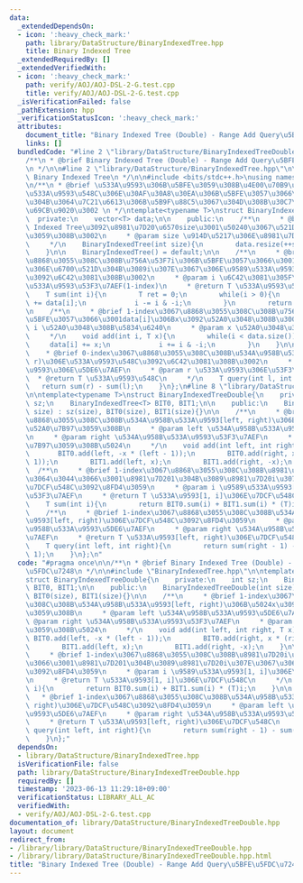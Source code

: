 ```yaml
---
data:
  _extendedDependsOn:
  - icon: ':heavy_check_mark:'
    path: library/DataStructure/BinaryIndexedTree.hpp
    title: Binary Indexed Tree
  _extendedRequiredBy: []
  _extendedVerifiedWith:
  - icon: ':heavy_check_mark:'
    path: verify/AOJ/AOJ-DSL-2-G.test.cpp
    title: verify/AOJ/AOJ-DSL-2-G.test.cpp
  _isVerificationFailed: false
  _pathExtension: hpp
  _verificationStatusIcon: ':heavy_check_mark:'
  attributes:
    document_title: "Binary Indexed Tree (Double) - Range Add Query\u5BFE\u5FDC\u7248"
    links: []
  bundledCode: "#line 2 \"library/DataStructure/BinaryIndexedTreeDouble.hpp\"\n\n\
    /**\n * @brief Binary Indexed Tree (Double) - Range Add Query\u5BFE\u5FDC\u7248\
    \n */\n\n#line 2 \"library/DataStructure/BinaryIndexedTree.hpp\"\n\n/**\n * @brief\
    \ Binary Indexed Tree\n */\n\n#include <bits/stdc++.h>\nusing namespace std;\n\
    \n/**\n * @brief \u533A\u9593\u306B\u5BFE\u3059\u308B\u4E00\u70B9\u66F4\u65B0\u30FB\
    \u533A\u9593\u548C\u306E\u30AF\u30A8\u30EA\u306B\u5BFE\u3057\u3066\u9AD8\u901F\
    \u304B\u3064\u7C21\u6613\u306B\u5B9F\u88C5\u3067\u304D\u308B\u30C7\u30FC\u30BF\
    \u69CB\u9020\u3002 \n */\ntemplate<typename T>\nstruct BinaryIndexedTree{\n  \
    \  private:\n    vector<T> data;\n\n    public:\n    /**\n     * @brief Binary\
    \ Indexed Tree\u3092\u8981\u7D20\u6570size\u3001\u50240\u3067\u521D\u671F\u5316\
    \u3059\u308B\u3002\n     * @param size \u914D\u5217\u306E\u8981\u7D20\u6570\n\
    \     */\n    BinaryIndexedTree(int size){\n        data.resize(++size, 0);\n\
    \    }\n\n    BinaryIndexedTree() = default;\n\n    /**\n     * @brief 1-index\u3067\
    \u8868\u3055\u308C\u308B\u756A\u53F7i\u306B\u5BFE\u3057\u3066\u3001\u914D\u5217\
    \u306E\u6700\u521D\u304B\u3089i\u307E\u3067\u306E\u9589\u533A\u9593\u306E\u548C\
    \u3092\u6C42\u3081\u308B\u3002\n     * @param i \u6C42\u3081\u305F\u3044\u9589\
    \u533A\u9593\u53F3\u7AEF(1-index)\n     * @return T \u533A\u9593\u548C\n     */\n\
    \    T sum(int i){\n        T ret = 0;\n        while(i > 0){\n            ret\
    \ += data[i];\n            i -= i & -i;\n        }\n        return ret;\n    }\n\
    \n    /**\n     * @brief 1-index\u3067\u8868\u3055\u308C\u308B\u756A\u53F7i\u306B\
    \u5BFE\u3057\u3066\u3001data[i]\u306Bx\u3092\u52A0\u3048\u308B\u3002\n     * @param\
    \ i \u52A0\u3048\u308B\u5834\u6240\n     * @param x \u52A0\u3048\u308B\u5024\n\
    \     */\n    void add(int i, T x){\n        while(i < data.size()){\n       \
    \     data[i] += x;\n            i += i & -i;\n        }\n    }\n\n    /**\n \
    \    * @brief 0-index\u3067\u8868\u3055\u308C\u308B\u534A\u958B\u533A\u9593[l,\
    \ r)\u306E\u533A\u9593\u548C\u3092\u6C42\u3081\u308B\u3002\n     * @param l \u533A\
    \u9593\u306E\u5DE6\u7AEF\n     * @param r \u533A\u9593\u306E\u53F3\u7AEF\n   \
    \  * @return T \u533A\u9593\u548C\n     */\n    T query(int l, int r){\n     \
    \   return sum(r) - sum(l);\n    }\n};\n#line 8 \"library/DataStructure/BinaryIndexedTreeDouble.hpp\"\
    \n\ntemplate<typename T>\nstruct BinaryIndexedTreeDouble{\n    private:\n    int\
    \ sz;\n    BinaryIndexedTree<T> BIT0, BIT1;\n\n    public:\n    BinaryIndexedTreeDouble(int\
    \ size) : sz(size), BIT0(size), BIT1(size){}\n\n    /**\n     * @brief 1-index\u3067\
    \u8868\u3055\u308C\u308B\u534A\u958B\u533A\u9593[left, right)\u306B\u5024x\u3092\
    \u52A0\u7B97\u3059\u308B\n     * @param left \u534A\u958B\u533A\u9593\u5DE6\u7AEF\
    \n     * @param right \u534A\u958B\u533A\u9593\u53F3\u7AEF\n     * @param x \u52A0\
    \u7B97\u3059\u308B\u5024\n     */\n    void add(int left, int right, T x){\n \
    \       BIT0.add(left, -x * (left - 1));\n        BIT0.add(right, x * (right -\
    \ 1));\n        BIT1.add(left, x);\n        BIT1.add(right, -x);\n    }\n\n  \
    \  /**\n     * @brief 1-index\u3067\u8868\u3055\u308C\u308B\u8981\u7D20i\u306B\
    \u3064\u3044\u3066\u3001\u8981\u7D201\u304B\u3089\u8981\u7D20i\u307E\u3067\u306E\
    \u7DCF\u548C\u3092\u8FD4\u3059\n     * @param i \u9589\u533A\u9593[1, i]\u306E\
    \u53F3\u7AEF\n     * @return T \u533A\u9593[1, i]\u306E\u7DCF\u548C\n     */\n\
    \    T sum(int i){\n        return BIT0.sum(i) + BIT1.sum(i) * (T)i;\n    }\n\n\
    \    /**\n     * @brief 1-index\u3067\u8868\u3055\u308C\u308B\u534A\u958B\u533A\
    \u9593[left, right)\u306E\u7DCF\u548C\u3092\u8FD4\u3059\n     * @param left \u534A\
    \u958B\u533A\u9593\u5DE6\u7AEF\n     * @param right \u534A\u958B\u533A\u9593\u53F3\
    \u7AEF\n     * @return T \u533A\u9593[left, right)\u306E\u7DCF\u548C\n     */\n\
    \    T query(int left, int right){\n        return sum(right - 1) - sum(left -\
    \ 1);\n    }\n};\n"
  code: "#pragma once\n\n/**\n * @brief Binary Indexed Tree (Double) - Range Add Query\u5BFE\
    \u5FDC\u7248\n */\n\n#include \"BinaryIndexedTree.hpp\"\n\ntemplate<typename T>\n\
    struct BinaryIndexedTreeDouble{\n    private:\n    int sz;\n    BinaryIndexedTree<T>\
    \ BIT0, BIT1;\n\n    public:\n    BinaryIndexedTreeDouble(int size) : sz(size),\
    \ BIT0(size), BIT1(size){}\n\n    /**\n     * @brief 1-index\u3067\u8868\u3055\
    \u308C\u308B\u534A\u958B\u533A\u9593[left, right)\u306B\u5024x\u3092\u52A0\u7B97\
    \u3059\u308B\n     * @param left \u534A\u958B\u533A\u9593\u5DE6\u7AEF\n     *\
    \ @param right \u534A\u958B\u533A\u9593\u53F3\u7AEF\n     * @param x \u52A0\u7B97\
    \u3059\u308B\u5024\n     */\n    void add(int left, int right, T x){\n       \
    \ BIT0.add(left, -x * (left - 1));\n        BIT0.add(right, x * (right - 1));\n\
    \        BIT1.add(left, x);\n        BIT1.add(right, -x);\n    }\n\n    /**\n\
    \     * @brief 1-index\u3067\u8868\u3055\u308C\u308B\u8981\u7D20i\u306B\u3064\u3044\
    \u3066\u3001\u8981\u7D201\u304B\u3089\u8981\u7D20i\u307E\u3067\u306E\u7DCF\u548C\
    \u3092\u8FD4\u3059\n     * @param i \u9589\u533A\u9593[1, i]\u306E\u53F3\u7AEF\
    \n     * @return T \u533A\u9593[1, i]\u306E\u7DCF\u548C\n     */\n    T sum(int\
    \ i){\n        return BIT0.sum(i) + BIT1.sum(i) * (T)i;\n    }\n\n    /**\n  \
    \   * @brief 1-index\u3067\u8868\u3055\u308C\u308B\u534A\u958B\u533A\u9593[left,\
    \ right)\u306E\u7DCF\u548C\u3092\u8FD4\u3059\n     * @param left \u534A\u958B\u533A\
    \u9593\u5DE6\u7AEF\n     * @param right \u534A\u958B\u533A\u9593\u53F3\u7AEF\n\
    \     * @return T \u533A\u9593[left, right)\u306E\u7DCF\u548C\n     */\n    T\
    \ query(int left, int right){\n        return sum(right - 1) - sum(left - 1);\n\
    \    }\n};"
  dependsOn:
  - library/DataStructure/BinaryIndexedTree.hpp
  isVerificationFile: false
  path: library/DataStructure/BinaryIndexedTreeDouble.hpp
  requiredBy: []
  timestamp: '2023-06-13 11:29:18+09:00'
  verificationStatus: LIBRARY_ALL_AC
  verifiedWith:
  - verify/AOJ/AOJ-DSL-2-G.test.cpp
documentation_of: library/DataStructure/BinaryIndexedTreeDouble.hpp
layout: document
redirect_from:
- /library/library/DataStructure/BinaryIndexedTreeDouble.hpp
- /library/library/DataStructure/BinaryIndexedTreeDouble.hpp.html
title: "Binary Indexed Tree (Double) - Range Add Query\u5BFE\u5FDC\u7248"
---
```

